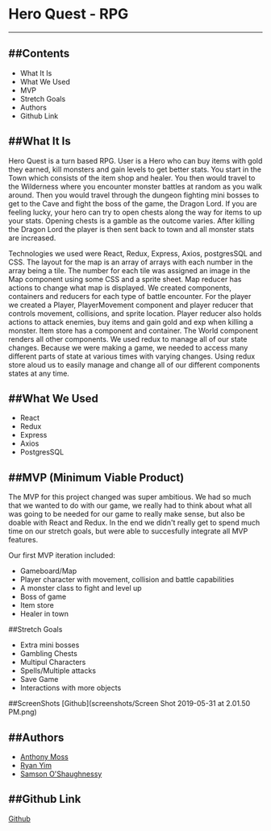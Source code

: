 # Hero Quest - RPG
---

##Contents
--- 
  * What It Is
  * What We Used
  * MVP
  * Stretch Goals
  * Authors
  * Github Link

##What It Is
---
Hero Quest is a turn based RPG. User is a Hero who can buy items with gold they earned, kill monsters and gain levels to get better stats. You start in the Town which consists of the item shop and healer. You then would travel to the Wilderness where you encounter monster battles at random as you walk around. Then you would travel through the dungeon fighting mini bosses to get to the Cave and fight the boss of the game, the Dragon Lord. If you are feeling lucky, your hero can try to open chests along the way for items to up your stats. Opening chests is a gamble as the outcome varies. After killing the Dragon Lord the player is then sent back to town and all monster stats are increased.

Technologies we used were React, Redux, Express, Axios, postgresSQL and CSS. The layout for the map is an array of arrays with each number in the array being a tile. The number for each tile was assigned an image in the Map component using some CSS and a sprite sheet. Map reducer has actions to change what map is displayed. We created components, containers and reducers for each type of battle encounter. For the player we created a Player, PlayerMovement component and player reducer that controls movement, collisions, and sprite location. Player reducer also holds actions to attack enemies, buy items and gain gold and exp when killing a monster. Item store has a component and container. The World component renders all other components. We used redux to manage all of our state changes. Because we were making a game, we needed to access many different parts of state at various times with varying changes. Using redux store aloud us to easily manage and change all of our different components states at any time.


##What We Used
---
  * React
  * Redux
  * Express
  * Axios
  * PostgresSQL


##MVP (Minimum Viable Product)
---  
The MVP for this project changed was super ambitious. We had so much that we wanted to do with our game, we really
had to think about what all was going to be needed for our game to really make sense, but also be doable with React and Redux. In the end we didn't really get to spend much time on our stretch goals, but were able to succesfully integrate all MVP features.


Our first MVP iteration included:
  * Gameboard/Map
  * Player character with movement, collision and battle capabilities
  * A monster class to fight and level up
  * Boss of game
  * Item store
  * Healer in town
  
  
##Stretch Goals
  * Extra mini bosses
  * Gambling Chests
  * Multipul Characters
  * Spells/Multiple attacks
  * Save Game
  * Interactions with more objects
  
##ScreenShots
[Github](screenshots/Screen Shot 2019-05-31 at 2.01.50 PM.png)


##Authors
---
  * [Anthony Moss](https://github.com/Anthony-Moss)
  * [Ryan Yim](https://github.com/yknyim)
  * [Samson O'Shaughnessy](https://github.com/Samson300)

##Github Link
---
[Github](https://github.com/Samson300/hero-quest)
